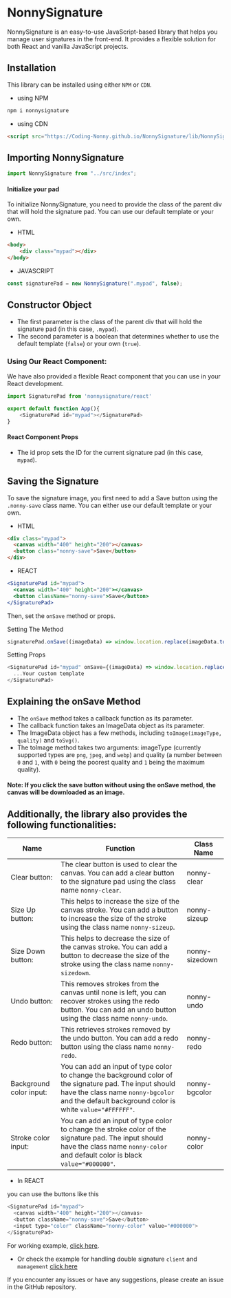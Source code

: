 # NonnySignature

NonnySignature is an easy-to-use JavaScript-based library that helps you manage user signatures in the front-end. It provides a flexible solution for both React and vanilla JavaScript projects.

## Installation
This library can be installed using either `NPM` or `CDN`.

- using NPM
```js
npm i nonnysignature
```
- using CDN 
```html
<script src="https://Coding-Nonny.github.io/NonnySignature/lib/NonnySignature.js"></script>
```
## Importing NonnySignature

```js
import NonnySignature from "../src/index";
```
#### Initialize your pad
To initialize NonnySignature, you need to provide the class of the parent div that will hold the signature pad. You can use our default template or your own.
- HTML
```html
<body>
    <div class="mypad"></div>
</body>
```

- JAVASCRIPT

```js
const signaturePad = new NonnySignature(".mypad", false);
```

## Constructor Object
- The first parameter is the class of the parent div that will hold the signature pad (in this case, `.mypad`).
- The second parameter is a boolean that determines whether to use the default template (`false`) or your own (`true`).

### Using Our React Component:

We have also provided a flexible React component that you can use in your React development. 

```js
import SignaturePad from 'nonnysignature/react'

export default function App(){
    <SignaturePad id="mypad"></SignaturePad>
}
```

#### React Component Props
- The id prop sets the ID for the current signature pad (in this case, `mypad`).

## Saving the Signature
To save the signature image, you first need to add a Save button using the `.nonny-save` class name. You can either use our default template or your own.

- HTML
```html
<div class="mypad">
  <canvas width="400" height="200"></canvas>
  <button class="nonny-save">Save</button>
</div>
```
- REACT
```jsx
<SignaturePad id="mypad">
  <canvas width="400" height="200"></canvas>
  <button className="nonny-save">Save</button>
</SignaturePad>
```
Then, set the `onSave` method or props.

Setting The Method

```js
signaturePad.onSave((imageData) => window.location.replace(imageData.toImage('png', 1)));
```
Setting Props

```js
<SignaturePad id="mypad" onSave={(imageData) => window.location.replace(imageData.toImage('png', 1))}>
  ...Your custom template
</SignaturePad>
```

## Explaining the onSave Method
- The `onSave` method takes a callback function as its parameter.
- The callback function takes an ImageData object as its parameter.
- The ImageData object has a few methods, including `toImage(imageType, quality)` and `toSvg()`.
- The toImage method takes two arguments: imageType (currently supported types are `png`, `jpeg`, and `webp`) and quality (a number between `0` and `1`, with `0` being the poorest quality and `1` being the maximum quality).

#### Note: If you click the save button without using the onSave method, the canvas will be downloaded as an image.


## Additionally, the library also provides the following functionalities:

| Name | Function | Class Name |
| -------- | -------- | -------- |
| Clear button: |  The clear button is used to clear the canvas. You can add a clear button to the signature pad using the class name `nonny-clear`. | nonny-clear |
|  Size Up button: | This helps to increase the size of the canvas stroke. You can add a button to increase the size of the stroke using the class name `nonny-sizeup`. | nonny-sizeup |
|  Size Down button: | This helps to decrease the size of the canvas stroke. You can add a button to decrease the size of the stroke using the class name `nonny-sizedown`. | nonny-sizedown |
|  Undo button: | This removes strokes from the canvas until none is left, you can recover strokes using the redo button. You can add an undo button using the class name `nonny-undo`. | nonny-undo |
|  Redo button: | This retrieves strokes removed by the undo button. You can add a redo button using the class name `nonny-redo`. | nonny-redo |
|  Background color input: | You can add an input of type color to change the background color of the signature pad. The input should have the class name `nonny-bgcolor` and the default background color is white `value="#FFFFFF"`. | nonny-bgcolor |
|  Stroke color input: | You can add an input of type color to change the stroke color of the signature pad. The input should have the class name `nonny-color` and default color is black `value="#000000"`. | nonny-color |
- In REACT

you can use the buttons like this
```js
<SignaturePad id="mypad">
  <canvas width="400" height="200"></canvas>
  <button className="nonny-save">Save</button>
  <input type="color" className="nonny-color" value="#000000">
</SignaturePad>
```
For working example, [click here](https://coding-nonny.github.io/NonnySignature/). 
- Or check the example for handling double signature `client` and `management`
[click here](https://github.com/Coding-Nonny/NonnySignature/blob/main/examples/2signatures.html)


If you encounter any issues or have any suggestions, please create an issue in the GitHub repository.
